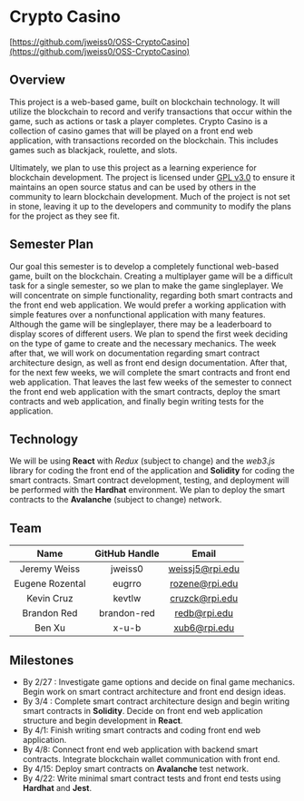 Crypto Casino
===========
[https://github.com/jweiss0/OSS-CryptoCasino](https://github.com/jweiss0/OSS-CryptoCasino)

Overview
--------
This project is a web-based game, built on blockchain technology. It will utilize the blockchain to record and verify transactions that occur within the game, such as actions or task a player completes. Crypto Casino is a collection of casino games that will be played on a front end web application, with transactions recorded on the blockchain. This includes games such as blackjack, roulette, and slots.

Ultimately, we plan to use this project as a learning experience for blockchain development. The project is licensed under [GPL v3.0](https://github.com/jweiss0/OSS-CryptoCasino/blob/main/LICENSE) to ensure it maintains an open source status and can be used by others in the community to learn blockchain development. Much of the project is not set in stone, leaving it up to the developers and community to modify the plans for the project as they see fit.

Semester Plan
-------------
Our goal this semester is to develop a completely functional web-based game, built on the blockchain. Creating a multiplayer game will be a difficult task for a single semester, so we plan to make the game singleplayer. We will concentrate on simple functionality, regarding both smart contracts and the front end web application. We would prefer a working application with simple features over a nonfunctional application with many features. Although the game will be singleplayer, there may be a leaderboard to display scores of different users. We plan to spend the first week deciding on the type of game to create and the necessary mechanics. The week after that, we will work on documentation regarding smart contract architecture design, as well as front end design documentation. After that, for the next few weeks, we will complete the smart contracts and front end web application. That leaves the last few weeks of the semester to connect the front end web application with the smart contracts, deploy the smart contracts and web application, and finally begin writing tests for the application.

Technology
----------
We will be using **React** with _Redux_ (subject to change) and the _web3.js_ library for coding the front end of the application and **Solidity** for coding the smart contracts. Smart contract development, testing, and deployment will be performed with the **Hardhat** environment. We plan to deploy the smart contracts to the **Avalanche** (subject to change) network.

Team
----
| **Name** | **GitHub Handle** | **Email** |
|:------:|:-------:|:------:|
| Jeremy Weiss | jweiss0 | weissj5@rpi.edu | 
| Eugene Rozental | eugrro | rozene@rpi.edu |
| Kevin Cruz | kevtlw | cruzck@rpi.edu |
| Brandon Red | brandon-red | redb@rpi.edu |
| Ben Xu | x-u-b | xub6@rpi.edu |

Milestones
----------
- By 2/27 : Investigate game options and decide on final game mechanics. Begin work on smart contract architecture and front end design ideas.
- By 3/4 : Complete smart contract architecture design and begin writing smart contracts in **Solidity**. Decide on front end web application structure and begin development in **React**.
- By 4/1: Finish writing smart contracts and coding front end web application.
- By 4/8: Connect front end web application with backend smart contracts. Integrate blockchain wallet communication with front end.
- By 4/15: Deploy smart contracts on **Avalanche** test network.
- By 4/22: Write minimal smart contract tests and front end tests using **Hardhat** and **Jest**.
